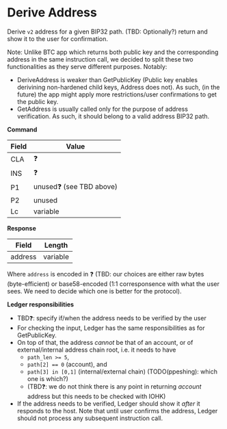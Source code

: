 # Derive Address

Derive `v2` address for a given BIP32 path. (TBD: Optionally?) return and show it to the user for confirmation. 

Note: Unlike BTC app which returns both public key and the corresponding address in the same instruction call, we decided to split these two functionalities as they serve different purposes. Notably:
- DeriveAddress is weaker than GetPublicKey (Public key enables derivining non-hardened child keys, Address does not). As such, (in the future) the app might apply more restrictions/user confirmations to get the public key.
- GetAddress is usually called only for the purpose of address verification. As such, it should belong to a valid address BIP32 path.

**Command**

|Field|Value|
|-----|-----|
| CLA | ❓ |
| INS | ❓ |
| P1 | unused❓ (see TBD above) |
| P2 | unused |
| Lc | variable |

**Response**

|Field| Length |
|-----|--------|
|address| variable |

Where `address` is encoded in ❓ (TBD: our choices are either raw bytes (byte-efficient) or base58-encoded (1:1 corresponsence with what the user sees. We need to decide which one is better for the protocol).

**Ledger responsibilities**

- TBD❓: specify if/when the address needs to be verified by the user
- For checking the input, Ledger has the same responsibilities as for GetPublicKey.
- On top of that, the address *cannot* be that of an account, or of external/internal address chain root, i.e. it needs to have 
  - `path_len >= 5`,
  - `path[2] == 0` (account), and
  - `path[3] in [0,1]` (internal/external chain) (TODO(ppeshing): which one is which?)
  - (TBD❓: we do not think there is any point in returning *account* address but this needs to be checked with IOHK)
- If the address needs to be verified, Ledger should show it *after* it responds to the host. Note that until user confirms the address, Ledger should not process any subsequent instruction call.

